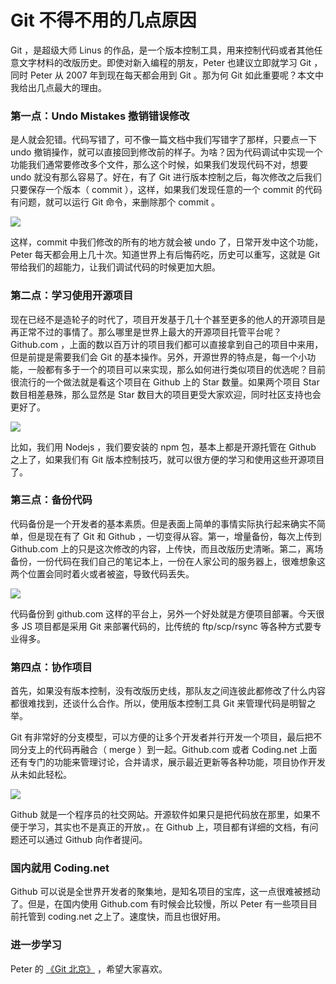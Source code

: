 # Git 不得不用的几点原因

Git ，是超级大师 Linus 的作品，是一个版本控制工具，用来控制代码或者其他任意文字材料的改版历史。即使对新入编程的朋友，Peter 也建议立即就学习 Git ，同时 Peter 从 2007 年到现在每天都会用到 Git 。那为何 Git 如此重要呢？本文中我给出几点最大的理由。

### 第一点：Undo Mistakes 撤销错误修改

是人就会犯错。代码写错了，可不像一篇文档中我们写错字了那样，只要点一下 undo 撤销操作，就可以直接回到修改前的样子。为啥？因为代码调试中实现一个功能我们通常要修改多个文件，那么这个时候，如果我们发现代码不对，想要 undo 就没有那么容易了。好在，有了 Git 进行版本控制之后，每次修改之后我们只要保存一个版本（ commit ），这样，如果我们发现任意的一个 commit 的代码有问题，就可以运行 Git 命令，来删除那个 commit 。

![](http://o86bpj665.bkt.clouddn.com/happypeter-js-kingdom/pic13-1-commit.png)

这样，commit 中我们修改的所有的地方就会被 undo 了，日常开发中这个功能，Peter 每天都会用上几十次。知道世界上有后悔药吃，历史可以重写，这就是 Git 带给我们的超能力，让我们调试代码的时候更加大胆。

### 第二点：学习使用开源项目

现在已经不是造轮子的时代了，项目开发基于几十个甚至更多的他人的开源项目是再正常不过的事情了。那么哪里是世界上最大的开源项目托管平台呢？ Github.com ，上面的数以百万计的项目我们都可以直接拿到自己的项目中来用，但是前提是需要我们会 Git 的基本操作。另外，开源世界的特点是，每一个小功能，一般都有多于一个的项目可以来实现，那么如何进行类似项目的优选呢？目前很流行的一个做法就是看这个项目在 Github 上的 Star 数量。如果两个项目 Star 数目相差悬殊，那么显然是 Star 数目大的项目更受大家欢迎，同时社区支持也会更好了。

![](http://o86bpj665.bkt.clouddn.com/happypeter-js-kingdom/pic13-2-star.png)

比如，我们用 Nodejs ，我们要安装的 npm 包，基本上都是开源托管在 Github 之上了，如果我们有 Git 版本控制技巧，就可以很方便的学习和使用这些开源项目了。

### 第三点：备份代码

代码备份是一个开发者的基本素质。但是表面上简单的事情实际执行起来确实不简单，但是现在有了 Git 和 Github ，一切变得从容。第一，增量备份，每次上传到 Github.com 上的只是这次修改的内容，上传快，而且改版历史清晰。第二，离场备份，一份代码在我们自己的笔记本上，一份在人家公司的服务器上，很难想象这两个位置会同时着火或者被盗，导致代码丢失。

![](http://o86bpj665.bkt.clouddn.com/happypeter-js-kingdom/pic13-3-backup.png)

代码备份到 github.com 这样的平台上，另外一个好处就是方便项目部署。今天很多 JS 项目都是采用 Git 来部署代码的，比传统的 ftp/scp/rsync 等各种方式要专业得多。

### 第四点：协作项目

首先，如果没有版本控制，没有改版历史线，那队友之间连彼此都修改了什么内容都很难找到，还谈什么合作。所以，使用版本控制工具 Git 来管理代码是明智之举。

Git 有非常好的分支模型，可以方便的让多个开发者并行开发一个项目，最后把不同分支上的代码再融合（ merge ）到一起。Github.com 或者 Coding.net 上面还有专门的功能来管理讨论，合并请求，展示最近更新等各种功能，项目协作开发从未如此轻松。

![](http://o86bpj665.bkt.clouddn.com/happypeter-js-kingdom/pic13-4-merge.png)

Github 就是一个程序员的社交网站。开源软件如果只是把代码放在那里，如果不便于学习，其实也不是真正的开放，。在 Github 上，项目都有详细的文档，有问题还可以通过 Github 向作者提问。

### 国内就用 Coding.net

Github 可以说是全世界开发者的聚集地，是知名项目的宝库，这一点很难被撼动了。但是，在国内使用 Github.com 有时候会比较慢，所以 Peter 有一些项目目前托管到 coding.net 之上了。速度快，而且也很好用。

### 进一步学习

Peter 的 [《Git 北京》](http://haoqicat.com/gitbeijing) ，希望大家喜欢。